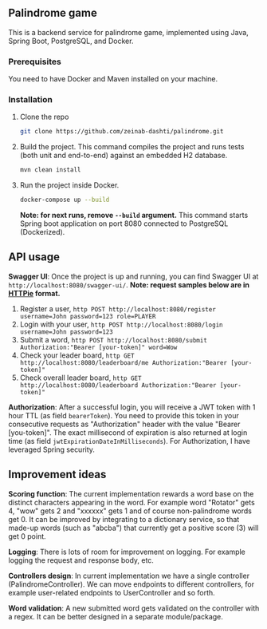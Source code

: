 ## Palindrome game
This is a backend service for palindrome game, implemented using Java, Spring Boot, PostgreSQL, and Docker. 

### Prerequisites
You need to have Docker and Maven installed on your machine.

### Installation
1. Clone the repo
   ```sh
   git clone https://github.com/zeinab-dashti/palindrome.git
   ```
2. Build the project. This command compiles the project and runs tests (both unit and end-to-end) against 
an embedded H2 database.
   ```sh
   mvn clean install
   ``` 
3. Run the project inside Docker.
   ```sh
   docker-compose up --build
   ```
   **Note: for next runs, remove ```--build``` argument.**
   This command starts Spring boot application on port 8080 connected to PostgreSQL (Dockerized). 

## API usage
**Swagger UI**:
Once the project is up and running, you can find Swagger UI at ```http://localhost:8080/swagger-ui/```.
**Note: request samples below are in [HTTPie](https://httpie.io/) format.**
1. Register a user, ```http POST http://localhost:8080/register username=John password=123 role=PLAYER```
2. Login with your user, ```http POST http://localhost:8080/login username=John password=123```
3. Submit a word, ```http POST http://localhost:8080/submit Authorization:"Bearer [your-token]" word=Wow```
4. Check your leader board, ```http GET http://localhost:8080/leaderboard/me Authorization:"Bearer [your-token]"```
5. Check overall leader board, ```http GET http://localhost:8080/leaderboard Authorization:"Bearer [your-token]"```

**Authorization**:
After a successful login, you will receive a JWT token with 1 hour TTL (as field ```bearerToken```). 
You need to provide this token in your consecutive requests as "Authorization" header with the 
value "Bearer [you-token]". The exact millisecond of expiration is also returned at login 
time (as field ```jwtExpirationDateInMilliseconds```). For Authorization, I have leveraged Spring security.

## Improvement ideas
**Scoring function**:
The current implementation rewards a word base on the distinct characters appearing in the word. For example word
"Rotator" gets 4, "wow" gets 2 and "xxxxxx" gets 1 and of course non-palindrome words get 0. 
It can be improved by integrating to a dictionary service, so that made-up words (such as "abcba") that currently get a 
positive score (3) will get 0 point.
 
**Logging**:
There is lots of room for improvement on logging. For example logging the request and response body, etc.

**Controllers design**:
In current implementation we have a single controller (PalindromeController). We can move endpoints to different 
controllers, for example user-related endpoints to UserController and so forth.  

**Word validation**:
A new submitted word gets validated on the controller with a regex. 
It can be better designed in a separate module/package.
